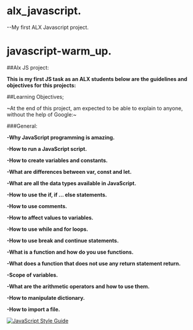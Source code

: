 # alx_javascript.

--My first ALX Javascript project.

# javascript-warm_up.

##Alx JS project:

**This is my first JS task as an ALX students below are the guidelines and objectives for this projects:**

##Learning Objectives;

~At the end of this project, am  expected to be able to explain to anyone, without the help of Google:~

###General:

**-Why JavaScript programming is amazing.**

**-How to run a JavaScript script.**

**-How to create variables and constants.**

**-What are differences between var, const and let.**

**-What are all the data types available in JavaScript.**

**-How to use the if, if ... else statements.**

**-How to use comments.**

**-How to affect values to variables.**

**-How to use while and for loops.**

**-How to use break and continue statements.**

**-What is a function and how do you use functions.**

**-What does a function that does not use any return statement return.**

**-Scope of variables.**

**-What are the arithmetic operators and how to use them.**

**-How to manipulate dictionary.**

**-How to import a file.**

[![JavaScript Style Guide](https://cdn.rawgit.com/standard/standard/master/badge.svg)](https://github.com/standard/standard)

